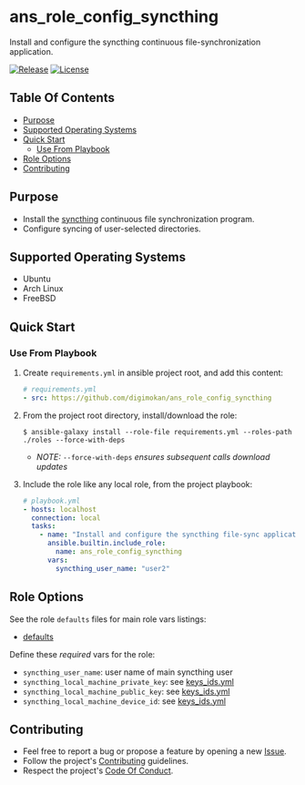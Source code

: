 # ans_role_config_syncthing

Install and configure the syncthing continuous file-synchronization application.

[![Release](https://img.shields.io/github/release/digimokan/ans_role_config_syncthing.svg?label=release)](https://github.com/digimokan/ans_role_config_syncthing/releases/latest "Latest Release Notes")
[![License](https://img.shields.io/badge/license-MIT-blue.svg?label=license)](LICENSE.md "Project License")

## Table Of Contents

* [Purpose](#purpose)
* [Supported Operating Systems](#supported-operating-systems)
* [Quick Start](#quick-start)
    * [Use From Playbook](#use-from-playbook)
* [Role Options](#role-options)
* [Contributing](#contributing)

## Purpose

* Install the [syncthing](https://syncthing.net/) continuous file
  synchronization program.
* Configure syncing of user-selected directories.

## Supported Operating Systems

* Ubuntu
* Arch Linux
* FreeBSD

## Quick Start

### Use From Playbook

1. Create `requirements.yml` in ansible project root, and add this content:

   ```yaml
   # requirements.yml
   - src: https://github.com/digimokan/ans_role_config_syncthing
   ```

2. From the project root directory, install/download the role:

   ```shell
   $ ansible-galaxy install --role-file requirements.yml --roles-path ./roles --force-with-deps
   ```

   * _NOTE:_ `--force-with-deps` _ensures subsequent calls download updates_

3. Include the role like any local role, from the project playbook:

   ```yaml
   # playbook.yml
   - hosts: localhost
     connection: local
     tasks:
       - name: "Install and configure the syncthing file-sync application"
         ansible.builtin.include_role:
           name: ans_role_config_syncthing
         vars:
           syncthing_user_name: "user2"
   ```

## Role Options

See the role `defaults` files for main role vars listings:

  * [defaults](../defaults/main/)

Define these _required_ vars for the role:

  * `syncthing_user_name`: user name of main syncthing user
  * `syncthing_local_machine_private_key`: see [keys_ids.yml](../defaults/main/keys_ids.yml)
  * `syncthing_local_machine_public_key`: see [keys_ids.yml](../defaults/main/keys_ids.yml)
  * `syncthing_local_machine_device_id`: see [keys_ids.yml](../defaults/main/keys_ids.yml)

## Contributing

* Feel free to report a bug or propose a feature by opening a new
  [Issue](https://github.com/digimokan/ans_role_config_syncthing/issues).
* Follow the project's [Contributing](CONTRIBUTING.md) guidelines.
* Respect the project's [Code Of Conduct](CODE_OF_CONDUCT.md).

